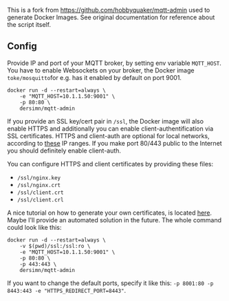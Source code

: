 This is a fork from https://github.com/hobbyquaker/mqtt-admin used to generate Docker Images. See original documentation for reference about the script itself.

## Config

Provide IP and port of your MQTT broker, by setting env variable `MQTT_HOST`. You have to enable Websockets on your broker, the Docker image `toke/mosquitto`for e.g. has it enabled by default on port 9001.

    docker run -d --restart=always \
        -e "MQTT_HOST=10.1.1.50:9001" \
        -p 80:80 \
        dersimn/mqtt-admin

If you provide an SSL key/cert pair in `/ssl`, the Docker image will also enable HTTPS and additionally you can enable client-authentification via SSL certificates. HTTPS and client-auth are optional for local networks, according to [these](https://github.com/dersimn/mqtt-smarthome-webui/blob/6e419811d3bd433e5fc594e1beccaa0499fe08cf/nginx.template#L69) IP ranges. If you make port 80/443 public to the Internet you should definitely enable client-auth.

You can configure HTTPS and client certificates by providing these files:

* `/ssl/nginx.key`
* `/ssl/nginx.crt`
* `/ssl/client.crt`
* `/ssl/client.crl`

A nice tutorial on how to generate your own certificates, is located [here](https://jamielinux.com/docs/openssl-certificate-authority/introduction.html). Maybe I'll provide an automated solution in the future. The whole command could look like this:

    docker run -d --restart=always \
        -v $(pwd)/ssl:/ssl:ro \
        -e "MQTT_HOST=10.1.1.50:9001" \
        -p 80:80 \
        -p 443:443 \
        dersimn/mqtt-admin

If you want to change the default ports, specify it like this: `-p 8001:80 -p 8443:443 -e "HTTPS_REDIRECT_PORT=8443"`.
